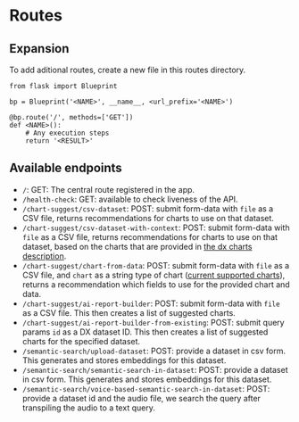 # Routes

## Expansion
To add aditional routes, create a new file in this routes directory.

```
from flask import Blueprint

bp = Blueprint('<NAME>', __name__, <url_prefix='<NAME>')

@bp.route('/', methods=['GET'])
def <NAME>():
    # Any execution steps
    return '<RESULT>'
```

## Available endpoints
- `/`: GET: The central route registered in the app.
- `/health-check`: GET: available to check liveness of the API.
- `/chart-suggest/csv-dataset`: POST: submit form-data with `file` as a CSV file, returns recommendations for charts to use on that dataset.
- `/chart-suggest/csv-dataset-with-context`: POST: submit form-data with `file` as a CSV file, returns recommendations for charts to use on that dataset, based on the charts that are provided in [the dx charts description](../services/chart_suggest/dx_charts.json).
- `/chart-suggest/chart-from-data`: POST: submit form-data with `file` as a CSV file, and `chart` as a string type of chart ([current supported charts](../services/chart_suggest/dx_charts.json)), returns a recommendation which fields to use for the provided chart and data.
- `/chart-suggest/ai-report-builder`: POST: submit form-data with `file` as a CSV file. This then creates a list of suggested charts.
- `/chart-suggest/ai-report-builder-from-existing`: POST: submit query params `id` as a DX dataset ID. This then creates a list of suggested charts for the specified dataset.
- `/semantic-search/upload-dataset`: POST: provide a dataset in csv form. This generates and stores embeddings for this dataset.
- `/semantic-search/semantic-search-in-dataset`: POST: provide a dataset in csv form. This generates and stores embeddings for this dataset.
- `/semantic-search/voice-based-semantic-search-in-dataset`: POST: provide a dataset id and the audio file, we search the query after transpiling the audio to a text query.
